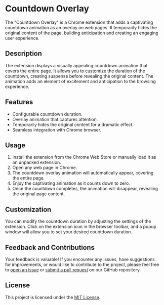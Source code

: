 # Countdown Overlay

The "Countdown Overlay" is a Chrome extension that adds a captivating countdown animation as an overlay on web pages. It temporarily hides the original content of the page, building anticipation and creating an engaging user experience.

## Description

The extension displays a visually appealing countdown animation that covers the entire page. It allows you to customize the duration of the countdown, creating suspense before revealing the original content. The animation adds an element of excitement and anticipation to the browsing experience.

## Features

- Configurable countdown duration.
- Overlay animation that captures attention.
- Temporarily hides the original content for a dramatic effect.
- Seamless integration with Chrome browser.

## Usage

1. Install the extension from the Chrome Web Store or manually load it as an unpacked extension.
2. Open any web page in Chrome.
3. The countdown overlay animation will automatically appear, covering the entire page.
4. Enjoy the captivating animation as it counts down to zero.
5. Once the countdown completes, the animation will disappear, revealing the original page content.

## Customization

You can modify the countdown duration by adjusting the settings of the extension. Click on the extension icon in the browser toolbar, and a popup window will allow you to set your desired countdown duration.

## Feedback and Contributions

Your feedback is valuable! If you encounter any issues, have suggestions for improvements, or would like to contribute to the project, please feel free to [open an issue](https://github.com/your-username/countdown-overlay-extension/issues) or [submit a pull request](https://github.com/your-username/countdown-overlay-extension/pulls) on our GitHub repository.

## License

This project is licensed under the [MIT License](https://opensource.org/licenses/MIT).
